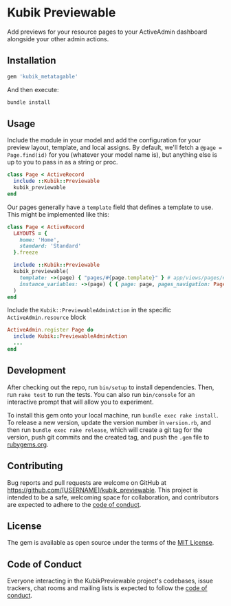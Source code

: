 # Kubik Previewable

Add previews for your resource pages to your ActiveAdmin dashboard alongside your other admin actions.

## Installation

```ruby
gem 'kubik_metatagable'
```

And then execute:

```bash
bundle install
```

## Usage

Include the module in your model and add the configuration for your preview layout, template, and local assigns. By default, we'll fetch a `@page = Page.find(id)` for you (whatever your model name is), but anything else is up to you to pass in as a string or proc.

```ruby
class Page < ActiveRecord
  include ::Kubik::Previewable
  kubik_previewable
end
```

Our pages generally have a `template` field that defines a template to use. This might be implemented like this:

```ruby
class Page < ActiveRecord
  LAYOUTS = {
    home: 'Home',
    standard: 'Standard'
  }.freeze

  include ::Kubik::Previewable
  kubik_previewable(
    template: ->(page) { "pages/#{page.template}" } # app/views/pages/#{template_id}
    instance_variables: ->(page) { { page: page, pages_navigation: PagesNavigation.find(page) } },
  )
end
```

Include the `Kubik::PreviewableAdminAction` in the specific `ActiveAdmin.resource` block

```ruby
ActiveAdmin.register Page do
  include Kubik::PreviewableAdminAction
  ...
end
```

## Development

After checking out the repo, run `bin/setup` to install dependencies. Then, run `rake test` to run the tests. You can also run `bin/console` for an interactive prompt that will allow you to experiment.

To install this gem onto your local machine, run `bundle exec rake install`. To release a new version, update the version number in `version.rb`, and then run `bundle exec rake release`, which will create a git tag for the version, push git commits and the created tag, and push the `.gem` file to [rubygems.org](https://rubygems.org).

## Contributing

Bug reports and pull requests are welcome on GitHub at https://github.com/[USERNAME]/kubik_previewable. This project is intended to be a safe, welcoming space for collaboration, and contributors are expected to adhere to the [code of conduct](https://github.com/[USERNAME]/kubik_previewable/blob/master/CODE_OF_CONDUCT.md).

## License

The gem is available as open source under the terms of the [MIT License](https://opensource.org/licenses/MIT).

## Code of Conduct

Everyone interacting in the KubikPreviewable project's codebases, issue trackers, chat rooms and mailing lists is expected to follow the [code of conduct](https://github.com/[USERNAME]/kubik_previewable/blob/master/CODE_OF_CONDUCT.md).
